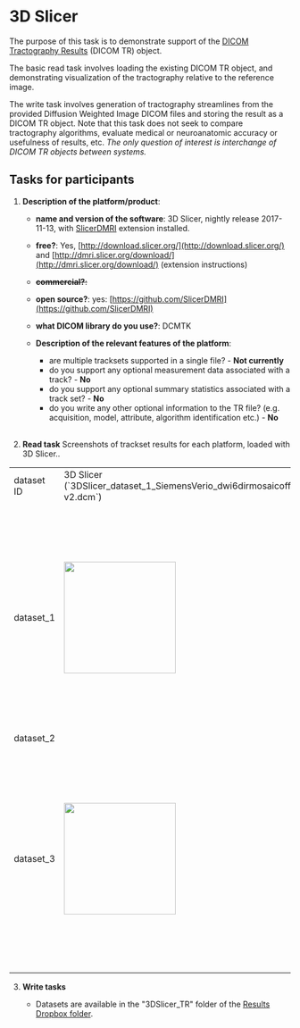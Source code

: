 # 3D Slicer

The purpose of this task is to demonstrate support of the [DICOM Tractography Results](ftp://medical.nema.org/medical/dicom/final/sup181_ft_TractographyResultsStorage.pdf) \(DICOM TR\) object.

The basic read task involves loading the existing DICOM TR object, and demonstrating visualization of the tractography relative to the reference image.

The write task involves generation of tractography streamlines from the provided Diffusion Weighted Image DICOM files and storing the result as a DICOM TR object. Note that this task does not seek to compare tractography algorithms, evaluate medical or neuroanatomic accuracy or usefulness of results, etc. _The only question of interest is interchange of DICOM TR objects between systems._

## Tasks for participants

1. **Description of the platform/product**:

   * **name and version of the software**: 3D Slicer, nightly release 2017-11-13, with [SlicerDMRI](http://dmri.slicer.org/download/) extension installed.
   * **free?**: Yes, [http://download.slicer.org/](http://download.slicer.org/) and [http://dmri.slicer.org/download/](http://dmri.slicer.org/download/) \(extension instructions\)
   * ~~**commercial?**:~~
   * **open source?**: yes: [https://github.com/SlicerDMRI](https://github.com/SlicerDMRI)
   * **what DICOM library do you use?**: DCMTK

   * **Description of the relevant features of the platform**:

     * are multiple tracksets supported in a single file? - **Not currently**
     * do you support any optional measurement data associated with a track? - **No**
     * do you support any optional summary statistics associated with a track set? - **No**
     * do you write any other optional information to the TR file? \(e.g. acquisition, model, attribute, algorithm identification etc.\) - **No**
<br><br>
2. **Read task** Screenshots of trackset results for each platform, loaded with 3D Slicer..


<table> 
<tr>
  <td width="20%">dataset ID</td>
  <td>3D Slicer (`3DSlicer_dataset_1_SiemensVerio_dwi6dirmosaicoff-v2.dcm`)</td>
  <td>BrainLab (`TrackSet_DataSet1.dcm`)</td>
</tr>

<tr>
  <td>dataset_1</td>

  <td>
    <img src="https://github.com/ihnorton/rsna2016-qirr-dicom4qi/raw/changes/20/results/tr/3dslicer/3DSlicer_dataset1_screenshot.png" width="200">
     
   </td>
   
   <td>
   <img src="https://github.com/ihnorton/rsna2016-qirr-dicom4qi/raw/changes/20/results/tr/3dslicer/BrainLab_dataset1_screenshot-1.png" width="200">
   <img src="https://github.com/ihnorton/rsna2016-qirr-dicom4qi/raw/changes/20/results/tr/3dslicer/BrainLab_dataset1_screenshot-2.png" width="200">
   </td>
</tr>

<tr>
  <td>dataset_2</td>

   <td>
   <!-- placeholder -->
   </td>
   
   <td>
   <!-- placeholder -->
   </td>
</tr>

<tr>
  <td>dataset_3</td>

  <td>
  <img src="https://github.com/ihnorton/rsna2016-qirr-dicom4qi/raw/changes/20/results/tr/3dslicer/3DSlicer_dataset3_screenshot-1.png" width="200"> 
   </td>
   
   <td>
   <img src="https://github.com/ihnorton/rsna2016-qirr-dicom4qi/raw/changes/20/results/tr/3dslicer/BrainLab_dataset3_screenshot-1.png" width="200">
   <img src="https://github.com/ihnorton/rsna2016-qirr-dicom4qi/raw/changes/20/results/tr/3dslicer/BrainLab_dataset3_screenshot-2.png" width="200">
   </td>
</tr>
</table>

   
3. **Write tasks**

   * Datasets are available in the "3DSlicer_TR" folder of the [Results Dropbox folder](https://www.dropbox.com/sh/gmy2nt1mlfk1k2w/AADIdfcLUUZ8ViAh7i6x0aana?dl=0).



